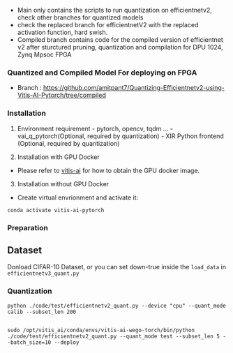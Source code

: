 
  - Main only contains the scripts to run quantization on efficientnetv2, check other branches for quantized models  
  - check the replaced branch for efficientnetV2 with the replaced activation function, hard swish.  
  - Compiled branch contains code for the compiled version of efficientnet v2 after sturctured pruning, quantization and compilation for DPU 1024, Zynq Mpsoc FPGA  

### Quantized and Compiled Model For deploying on FPGA 
- Branch : https://github.com/amitpant7/Quantizing-Efficientnetv2-using-Vitis-AI-Pytorch/tree/compiled
### Installation

   1. Environment requirement
    - pytorch, opencv, tqdm ...
    - vai_q_pytorch(Optional, required by quantization)
    - XIR Python frontend (Optional, required by quantization)

   2. Installation with GPU Docker
   - Please refer to [vitis-ai](https://github.com/Xilinx/Vitis-AI/tree/master/) for how to obtain the GPU docker image.
   
   3. Installation without GPU Docker

   - Create virtual envrionment and activate it:
   ```shell
   conda activate vitis-ai-pytorch
   ```

### Preparation
   ## Dataset
   Donload CIFAR-10 Dataset, 
   or you can set down-true inside the ```load_data``` in ```efficientnetv3_quant.py```



### Quantization
   ```
python ./code/test/efficientnetv2_quant.py --device "cpu" --quant_mode calib --subset_len 200

```
```

sudo /opt/vitis_ai/conda/envs/vitis-ai-wego-torch/bin/python ./code/test/efficientnetv2_quant.py --quant_mode test --subset_len 5 --batch_size=10 --deploy 
```
